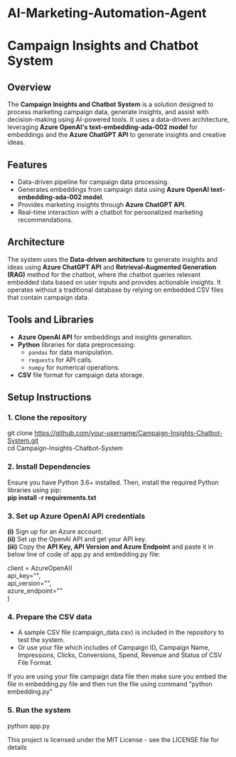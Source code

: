 # AI-Marketing-Automation-Agent
# Campaign Insights and Chatbot System

## Overview
The **Campaign Insights and Chatbot System** is a solution designed to process marketing campaign data, generate insights, and assist with decision-making using AI-powered tools. It uses a data-driven architecture, leveraging **Azure OpenAI's text-embedding-ada-002 model** for embeddings and the **Azure ChatGPT API** to generate insights and creative ideas.

## Features
- Data-driven pipeline for campaign data processing.
- Generates embeddings from campaign data using **Azure OpenAI text-embedding-ada-002 model**.
- Provides marketing insights through **Azure ChatGPT API**.
- Real-time interaction with a chatbot for personalized marketing recommendations.

## Architecture
The system uses the **Data-driven architecture** to generate insights and ideas using **Azure ChatGPT API** and **Retrieval-Augmented Generation (RAG)** method for the chatbot, where the chatbot queries relevant embedded data based on user inputs and provides actionable insights. It operates without a traditional database by relying on embedded CSV files that contain campaign data.

## Tools and Libraries
- **Azure OpenAI API** for embeddings and insights generation.
- **Python** libraries for data preprocessing:
  - `pandas` for data manipulation.
  - `requests` for API calls.
  - `numpy` for numerical operations.
- **CSV** file format for campaign data storage.

## Setup Instructions

### 1. Clone the repository
git clone https://github.com/your-username/Campaign-Insights-Chatbot-System.git<br>
cd Campaign-Insights-Chatbot-System<br>

### 2. Install Dependencies
Ensure you have Python 3.6+ installed. Then, install the required Python libraries using pip:<br>
**pip install -r requirements.txt**

### 3. Set up Azure OpenAI API credentials
**(i)** Sign up for an Azure account.<br>
**(ii)** Set up the OpenAI API and get your API key.<br>
**(iii)** Copy the **API Key, API Version and Azure Endpoint** and paste it in below line of code of app.py and embedding.py file:<br>

client = AzureOpenAI(<br>
    api_key="",<br>
    api_version="",<br>
    azure_endpoint=""<br>
)

### 4. Prepare the CSV data
- A sample CSV file (campaign_data.csv) is included in the repository to test the system.<br>
- Or use your file which includes of Campaign ID, Campaign Name, Impressions, Clicks, Conversions, Spend, Revenue and Status of CSV File Format.

If you are using your file campaign data file then make sure you embed the file in embedding.py file and then run the file using command "python embedding.py"

### 5. Run the system
python app.py


This project is licensed under the MIT License - see the LICENSE file for details






